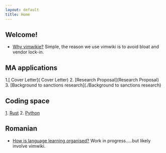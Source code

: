 ```yaml
---
layout: default
title: Home
---
```


## Welcome! 

- [Why vimwikie?](./why.md) Simple, the reason we use vimwiki is to avoid bloat and vendor lock-in. 

## MA applications
1.[ Cover Letter]( Cover Letter)
2. [Research Proposal](Research Proposal)
3. [Background to sanctions research](./Background to sanctions research)

## Coding space

[1](1). [Rust](Rust)
2. [Python](Python)

## Romanian

- [How is language learning organised?](./for_language_learning.md) Work in progress.....but likely involve vimwiki.   


